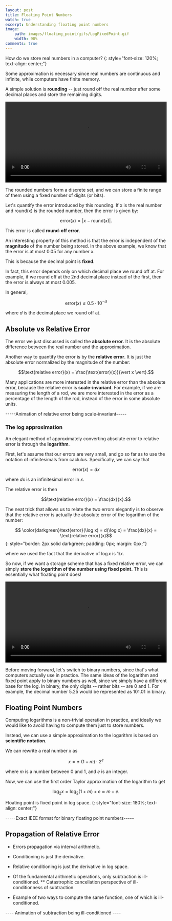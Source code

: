 ```yaml
---
layout: post
title: Floating Point Numbers
watch: true
excerpt: Understanding floating point numbers
image:
    path: images/floating_point/gifs/LogFixedPoint.gif
    width: 90%
comments: true
---
```


<script type="text/x-mathjax-config">
  MathJax.Hub.Config({
    TeX: {
      equationNumbers: {
        autoNumber: "False"
      }
    }
  });
</script>

How do we store real numbers in a computer?
{: style="font-size: 120%; text-align: center;"}

<!-- ### Prelude -- Fixed Point Numbers -->

Some approximation is necessary since real numbers are continuous and infinite, while computers have finite memory.

A simple solution is **rounding** -- just round off the real number after some decimal places and store the remaining digits.

<video width="100%" controls="controls" loop="loop" autoplay>
  <source src="{{site.baseurl}}/images/floating_point/mp4s/RoundOff.mp4" type="video/mp4">
</video>

The rounded numbers form a discrete set, and we can store a finite range of them using a fixed number of digits (or bits).

Let's quantify the error introduced by this rounding. If x is the real number and round(x) is the rounded number, then the error is given by:

$${\text{error}(x) = \vert x - \text{round}(x)\vert}.$$

This error is called **round-off error**.

An interesting property of this method is that the error is independent of the **magnitude** of the number being stored.
In the above example, we know that the error is at most $0.05$ for any number $x$.

This is because the decimal point is **fixed**.

In fact, this error depends only on which decimal place we round off at. For example, if we round off at the 2nd decimal place instead of the first, then the error is always at most $0.005$.

In general,  

$$\text{error}(x) \leq 0.5 \cdot 10^{-d}$$

where $d$ is the decimal place we round off at.

## Absolute vs Relative Error

The error we just discussed is called the **absolute error**. It is the absolute difference between the real number and the approximation.

Another way to quantify the error is by the **relative error**. It is just the absolute error normalized by the magnitude of the number:

$$\text{relative error}(x) = \frac{\text{error}(x)}{\vert x \vert}.$$

Many applications are more interested in the relative error than the absolute error, because the relative error is **scale-invariant**. 
For example, if we are measuring the length of a rod, we are more interested in the error as a percentage of the length of the rod, instead of the error in some absolute units.


-----Animation of relative error being scale-invariant-----


### The log approximation

An elegant method of approximately converting absolute error to relative error is through the **logarithm**.

First, let's assume that our errors are very small, and go so far as to use the notation of infinitesimals from caclulus. 
Specifically, we can say that 

$$\text{error}(x) = dx$$

where $dx$ is an infinitesimal error in $x$.

The relative error is then

$$\text{relative error}(x) = \frac{dx}{x}.$$

The neat trick that allows us to relate the two errors elegantly is to observe that the relative error is actually the absolute error of the logarithm of the number:

$$ \color{darkgreen}\text{error}(\log x) = d(\log x) = \frac{dx}{x} = \text{relative error}(x)$$
{: style="border: 2px solid darkgreen; padding: 0px; margin: 0px;"}

where we used the fact that the derivative of $\log x$ is $1/x$.

So now, if we want a storage scheme that has a fixed relative error, we can simply **store the logarithm of the number using fixed point.**
This is essentially what floating point does!

<video width="100%" controls="controls" loop="loop" autoplay>
  <source src="{{site.baseurl}}/images/floating_point/mp4s/LogFixedPoint.mp4" type="video/mp4">
</video>

Before moving forward, let's switch to binary numbers, since that's what computers  actually use in practice.
The same ideas of the logarithm and fixed point apply to binary numbers as well, since we simply have a different base for the log.
In binary, the only digits -- rather bits -- are $0$ and $1$. For example, the decimal number $5.25$ would be represented as $101.01$ in binary.

## Floating Point Numbers

Computing logarithms is a non-trivial operation in practice, and ideally we would like to avoid having to compute them just to store numbers.

Instead, we can use a simple approximation to the logarithm is based on **scientific notation**.

We can rewrite a real number $x$ as

$$x = \pm \ (1 + m) \cdot 2^e$$

where $m$ is a number between $0$ and $1$, and $e$ is an integer.

Now, we can use the first order Taylor approximation of the logarithm to get

$$\log_2 x =  \log_2 (1 + m) + e \approx m + e.$$


Floating point is fixed point in log space.
{: style="font-size: 180%; text-align: center;"}

-----Exact IEEE format for binary floating point numbers-----

## Propagation of Relative Error

* Errors propagation via interval arithmetic.

* Conditioning is just the derivative.
* Relative conditioning is just the derivative in log space.
* Of the fundamental arithmetic operations, only subtraction is ill-conditioned.
** Catastrophic cancellation perspective of ill-conditionness of subtraction.
* Example of two ways to compute the same function, one of which is ill-conditioned.

---- Animation of subtraction being ill-conditioned ----

